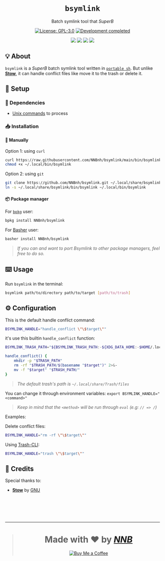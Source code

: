 <h1 align="center"><code>bsymlink</code></h1>
<p align="center">Batch symlink tool that <i>SuperB</i></p>
<p align="center"><a href="https://github.com/NNBnh/bsymlink/blob/main/LICENSE"><img src="https://img.shields.io/github/license/NNBnh/bsymlink?labelColor=073551&color=4EAA25&style=for-the-badge" alt="License: GPL-3.0"></a> <a href="https://gist.github.com/NNBnh/9ef453aba3efce26046e0d3119dab5a7#development-completed"><img src="https://img.shields.io/badge/development-completed-%234EAA25.svg?labelColor=073551&style=for-the-badge&logoColor=FFFFFF" alt="Development completed"></a></p>
<p align="center"><a href="https://github.com/NNBnh/bsymlink/watchers"><img src="https://img.shields.io/github/watchers/NNBnh/bsymlink?labelColor=073551&color=4EAA25&style=flat-square"></a> <a href="https://github.com/NNBnh/bsymlink/stargazers"><img src="https://img.shields.io/github/stars/NNBnh/bsymlink?labelColor=073551&color=4EAA25&style=flat-square"></a> <a href="https://github.com/NNBnh/bsymlink/network/members"><img src="https://img.shields.io/github/forks/NNBnh/bsymlink?labelColor=073551&color=4EAA25&style=flat-square"></a> <a href="https://github.com/NNBnh/bsymlink/issues"><img src="https://img.shields.io/github/issues/NNBnh/bsymlink?labelColor=073551&color=4EAA25&style=flat-square"></a></p>

## 💡 About
`bsymlink` is a *SuperB* batch symlink tool written in  [`portable sh`](https://github.com/dylanaraps/pure-sh-bible). But unlike [**Stow**](https://www.gnu.org/software/stow), it can handle conflict files like move it to the trash or delete it.

## 🚀 Setup
### 🧾 Dependencies
- [Unix commands](https://en.wikipedia.org/wiki/List_of_Unix_commands) to process

### 📥 Installation
#### 🔧 Manually
Option 1: using `curl`
```sh
curl https://raw.githubusercontent.com/NNBnh/bsymlink/main/bin/bsymlink > ~/.local/bin/bsymlink
chmod +x ~/.local/bin/bsymlink
```

Option 2: using `git`
```sh
git clone https://github.com/NNBnh/bsymlink.git ~/.local/share/bsymlink
ln -s ~/.local/share/bsymlink/bin/bsymlink ~/.local/bin/bsymlink
```

#### 📦 Package manager
For [`bpkg`](https://github.com/bpkg/bpkg) user:
```sh
bpkg install NNBnh/bsymlink
```

For [Basher](https://github.com/bpkg/bpkg) user:
```sh
basher install NNBnh/bsymlink
```

> *If you can and want to port Bsymlink to other package managers, feel free to do so.*

## ⌨️ Usage
Run `bsymlink` in the terminal:
```sh
bsymlink path/to/directory path/to/target [path/to/trash]
```

## ⚙️ Configuration
This is the default handle conflict command:
```sh
BSYMLINK_HANDLE="handle_conflict \"\$target\""
```

it's use this builtin `handle_conflict` function:
```sh
BSYMLINK_TRASH_PATH="${BSYMLINK_TRASH_PATH:-${XDG_DATA_HOME:-$HOME/.local/share}/Trash/files}"

handle_conflict() {
	mkdir -p "$TRASH_PATH"
	rm -rf "$TRASH_PATH/$(basename "$target")" 2>&-
	mv -f "$target" "$TRASH_PATH/"
}
```

> *The default trash's path is `~/.local/share/Trash/files`*

You can change it through environment variables: `export BSYMLINK_HANDLE="<command>"`

> *Keep in mind that the `<method>` will be run through `eval` (e.g: `// => /`)*

Examples:

Delete conflict files:
```sh
BSYMLINK_HANDLE="rm -rf \"\$target\""
```

Using [Trash-CLI](https://github.com/andreafrancia/trash-cli):
```sh
BSYMLINK_HANDLE="trash \"\$target\""
```

## 💌 Credits
Special thanks to:
- [**Stow**](https://www.gnu.org/software/stow) by [GNU](https://www.gnu.org)

<br><br><br><br>

---

> <h1 align="center">Made with ❤️ by <a href="https://github.com/NNBnh"><i>NNB</i></a></h1>
>
> <p align="center"><a href="https://www.buymeacoffee.com/nnbnh"><img src="https://img.shields.io/badge/buy_me_a_coffee%20-%23F7CA88.svg?logo=buy-me-a-coffee&logoColor=333333&style=for-the-badge" alt="Buy Me a Coffee"></a></p>
